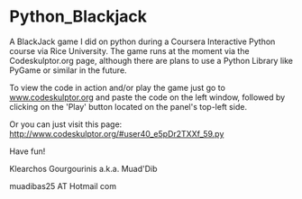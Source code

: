 # Python_Blackjack

A BlackJack game I did on python during a Coursera Interactive Python course via Rice University. The game runs at the moment via 
the Codeskulptor.org page, although there are plans to use a Python Library like PyGame or similar in the future. 

To view the code in action and/or play the game just go to www.codeskulptor.org and paste the code on the left window, followed by 
clicking on the 'Play' button located on the panel's top-left side.

Or you can just visit this page: http://www.codeskulptor.org/#user40_e5pDr2TXXf_59.py


Have fun!

Klearchos Gourgourinis a.k.a. Muad'Dib 

muadibas25 AT Hotmail com
